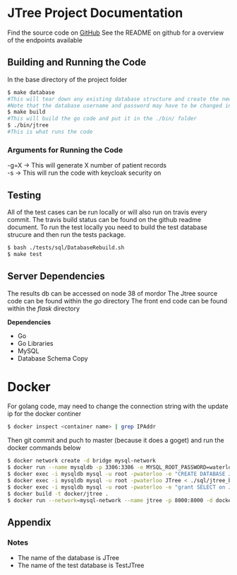 # JTree Project Documentation

Find the source code on [GitHub](https://github.com/Bio-core/Jtree)
See the README on github for a overview of the endpoints available

## Building and Running the Code
In the base directory of the project folder
```sh
$ make database 
#This will tear down any existing database structure and create the new datbase structure
#Note that the database username and password may have to be changed in the stript for your system
$ make build
#This will build the go code and put it in the ./bin/ folder
$ ./bin/jtree 
#This is what runs the code
```
### Arguments for Running the Code
-g=X -> This will generate X number of patient records </br>
-s -> This will run the code with keycloak security on </br>

## Testing
All of the test cases can be run locally or will also run on travis every commit.  The travis build status can be found on the github readme document.
To run the test locally you need to build the test database strucure and then run the tests package.
```sh
$ bash ./tests/sql/DatabaseRebuild.sh
$ make test
```

## Server Dependencies
The results db can be accessed on node 38 of mordor
The Jtree source code can be found within the _go_ directory
The front end code can be found within the _flask_ directory

**Dependencies**
- Go
- Go Libraries
- MySQL
- Database Schema Copy

# Docker
For golang code, may need to change the connection string with the update ip for the docker continer
```bash
$ docker inspect <container name> | grep IPAddr
```
Then git commit and puch to master (because it does a goget) and run the docker commands below
```bash
$ docker network create -d bridge mysql-network
$ docker run --name mysqldb -p 3306:3306 -e MYSQL_ROOT_PASSWORD=waterloo -d --network=mysql-network mysql/mysql-server
$ docker exec -i mysqldb mysql -u root -pwaterloo -e "CREATE DATABASE JTree"
$ docker exec -i mysqldb mysql -u root -pwaterloo JTree < ./sql/jtree_backup.sql
$ docker exec -i mysqldb mysql -u root -pwaterloo -e "grant SELECT on JTree.* to 'select'@'%' identified by 'passwords';flush privileges;grant SELECT,INSERT, UPDATE on JTree.* to 'update'@'%' identified by 'passwordu';flush privileges;"
$ docker build -t docker/jtree .
$ docker run --network=mysql-network --name jtree -p 8000:8000 -d docker/jtree
```


## Appendix
### Notes
 - The name of the database is JTree
 - The name of the test database is TestJTree
